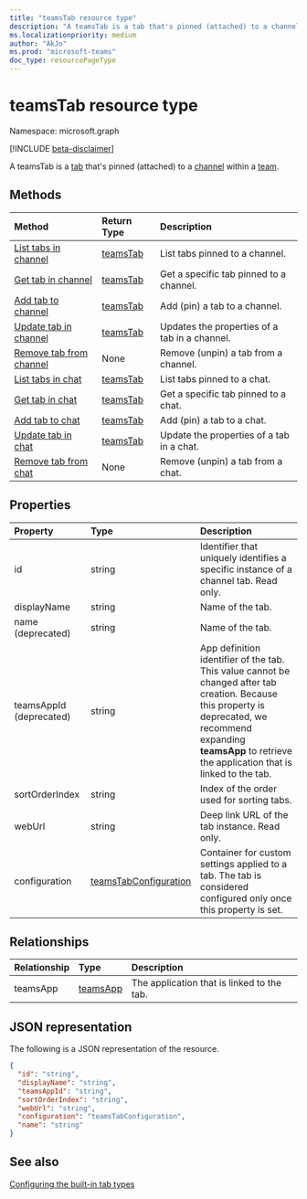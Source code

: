 ```yaml
---
title: "teamsTab resource type"
description: "A teamsTab is a tab that's pinned (attached) to a channel within a team. "
ms.localizationpriority: medium
author: "AkJo"
ms.prod: "microsoft-teams"
doc_type: resourcePageType
---
```


# teamsTab resource type

Namespace: microsoft.graph

[!INCLUDE [beta-disclaimer](../../includes/beta-disclaimer.md)]

A teamsTab is a [tab](../resources/teamstab.md) that's pinned (attached) to a [channel](channel.md) within a [team](team.md). 

## Methods

| Method       | Return Type  |Description|
|:---------------|:--------|:----------|
|[List tabs in channel](../api/channel-list-tabs.md) | [teamsTab](teamstab.md) | List tabs pinned to a channel.|
|[Get tab in channel](../api/channel-get-tabs.md) | [teamsTab](teamstab.md) | Get a specific tab pinned to a channel.|
|[Add tab to channel](../api/channel-post-tabs.md) | [teamsTab](teamstab.md) | Add (pin) a tab to a channel.|
|[Update tab in channel](../api/channel-patch-tabs.md) | [teamsTab](teamstab.md) | Updates the properties of a tab in a channel.|
|[Remove tab from channel](../api/channel-delete-tabs.md) | None | Remove (unpin) a tab from a channel.|
|[List tabs in chat](../api/chat-list-tabs.md) | [teamsTab](teamstab.md) | List tabs pinned to a chat.|
|[Get tab in chat](../api/chat-get-tabs.md) | [teamsTab](teamstab.md) | Get a specific tab pinned to a chat.|
|[Add tab to chat](../api/chat-post-tabs.md) | [teamsTab](teamstab.md) | Add (pin) a tab to a chat.|
|[Update tab in chat](../api/chat-patch-tabs.md) | [teamsTab](teamstab.md) | Update the properties of a tab in a chat.|
|[Remove tab from chat](../api/chat-delete-tabs.md) | None | Remove (unpin) a tab from a chat.|



## Properties

|Property|Type|Description|
|:---------------|:--------|:----------|
|  id              |   string                  |  Identifier that uniquely identifies a specific instance of a channel tab. Read only.     |
|  displayName            |   string                  |  Name of the tab.     |
|  name (deprecated)      |   string                  |  Name of the tab.     |
|  teamsAppId (deprecated)|   string             |  App definition identifier of the tab. This value cannot be changed after tab creation. Because this property is deprecated, we recommend expanding **teamsApp** to retrieve the application that is linked to the tab. |
|  sortOrderIndex  |   string                  |  Index of the order used for sorting tabs.     |
|  webUrl          |   string                  |  Deep link URL of the tab instance. Read only.     |
|  configuration        |   [teamsTabConfiguration](teamstabconfiguration.md) |  Container for custom settings applied to a tab. The tab is considered configured only once this property is set.     |

## Relationships

| Relationship | Type	| Description |
|:---------------|:--------|:----------|
|teamsApp|[teamsApp](teamsapp.md) | The application that is linked to the tab. |

## JSON representation

The following is a JSON representation of the resource.


<!-- {
  "blockType": "resource",
  "baseType": "microsoft.graph.entity",
  "@odata.type": "microsoft.graph.teamsTab"
}-->

```json
{
  "id": "string",
  "displayName": "string",
  "teamsAppId": "string",
  "sortOrderIndex": "string",
  "webUrl": "string",
  "configuration": "teamsTabConfiguration",
  "name": "string"
}
```

<!-- uuid: 8fcb5dbc-d5aa-4681-8e31-b001d5168d79
2015-10-25 14:57:30 UTC -->
<!--
{
  "type": "#page.annotation",
  "description": "teamsTab resource",
  "keywords": "",
  "section": "documentation",
  "tocPath": "",
  "suppressions": []
}
-->

## See also

[Configuring the built-in tab types](/graph/teams-configuring-builtin-tabs)


